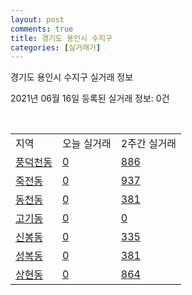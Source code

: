 ```yaml
---
layout: post
comments: true
title: 경기도 용인시 수지구
categories: [실거래가]
---
```


경기도 용인시 수지구 실거래 정보

2021년 06월 16일 등록된 실거래 정보: 0건

<script type="text/javascript">
  google.charts.load('current', {'packages':['corechart']});
  google.charts.setOnLoadCallback(drawChart);

  function drawChart() {
    var data = google.visualization.arrayToDataTable([['거래일', '매매', '전월세', '전매'], ['2021-02', 354, 606, 0], ['2021-03', 332, 676, 14], ['2021-04', 264, 576, 17], ['2021-05', 345, 462, 6], ['2021-06', 26, 106, 0]]);

    var options = {
      title: '최근 유형별 거래량 추이',
      legend: { position: 'bottom' }
    };

    var chart = new google.visualization.LineChart(document.getElementById('columnchart_material'));
    chart.draw(data, (options));
  }
</script>

<div id="columnchart_material" style="width: 450px; margin-left: -35px"></div>
<br>
<table class="sortable">
  <tr>
    <td>지역</td>
    <td>오늘 실거래</td>
    <td>2주간 실거래</td>
  </tr>

  
  <tr class="item">
    <td><a href="4146510100.html">풍덕천동</a></td>
    <td><a href="4146510100.html">0</a></td>
    <td><a href="4146510100.html">886</a></td>
  </tr>
    

  <tr class="item">
    <td><a href="4146510200.html">죽전동</a></td>
    <td><a href="4146510200.html">0</a></td>
    <td><a href="4146510200.html">937</a></td>
  </tr>
    

  <tr class="item">
    <td><a href="4146510300.html">동천동</a></td>
    <td><a href="4146510300.html">0</a></td>
    <td><a href="4146510300.html">381</a></td>
  </tr>
    

  <tr class="item">
    <td><a href="4146510400.html">고기동</a></td>
    <td><a href="4146510400.html">0</a></td>
    <td><a href="4146510400.html">0</a></td>
  </tr>
    

  <tr class="item">
    <td><a href="4146510500.html">신봉동</a></td>
    <td><a href="4146510500.html">0</a></td>
    <td><a href="4146510500.html">335</a></td>
  </tr>
    

  <tr class="item">
    <td><a href="4146510600.html">성복동</a></td>
    <td><a href="4146510600.html">0</a></td>
    <td><a href="4146510600.html">381</a></td>
  </tr>
    

  <tr class="item">
    <td><a href="4146510700.html">상현동</a></td>
    <td><a href="4146510700.html">0</a></td>
    <td><a href="4146510700.html">864</a></td>
  </tr>
    


</table>


    
